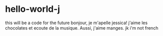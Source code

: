 # hello-world-j
this will be a code for the future
bonjour, je m'apelle jessica!
j'aime les chocolates et ecoute de la musique. Aussi, j'aime manges.
jk i'm not french

